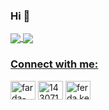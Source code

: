 <h3>Hi 👋</h3>
<a href="https://linktr.ee/thenasirli" target="blank">
    <div>
        <img align="center" src="https://github-readme-stats.vercel.app/api?username=toghrul-nasirli&theme=midnight-purple&show_icons=true&count_private=true&hide_border=true&title_color=fff&icon_color=58a6ff&text_color=9f9f9f&bg_color=151515">
        <img align="center" src="https://github-readme-stats.vercel.app/api/top-langs/?username=toghrul-nasirli&layout=compact&hide_border=true&title_color=fff&icon_color=58a6ff&text_color=9f9f9f&bg_color=151515&custom_title=Statistics">
        <h3 align="left">Connect with me:</h3>
        <p align="left">
            <a href="https://linkedin.com/in/toghrul-nasirli" target="blank"><img align="center" src="https://raw.githubusercontent.com/rahuldkjain/github-profile-readme-generator/master/src/images/icons/Social/linked-in-alt.svg" alt="farda-karimov-8a00a9183/" height="30" width="40" /></a>
            <a href="https://stackoverflow.com/users/10568563/nasirli01" target="blank"><img align="center" src="https://raw.githubusercontent.com/rahuldkjain/github-profile-readme-generator/master/src/images/icons/Social/stack-overflow.svg" alt="14307167/karimovfarda" height="30" width="40" /></a>
            <a href="https://www.facebook.com/theNasirli" target="blank"><img align="center" src="https://raw.githubusercontent.com/rahuldkjain/github-profile-readme-generator/master/src/images/icons/Social/facebook.svg" alt="ferda.kerimov.9/" height="30" width="40" /></a>
        </p>
    </div>
</a>

